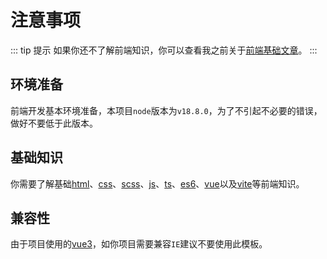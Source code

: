 # 注意事项

::: tip 提示
如果你还不了解前端知识，你可以查看我之前关于[前端基础文章](https://mankeung.github.io/docs/mk-data/dev/tools.html)。
:::

## 环境准备

前端开发基本环境准备，本项目`node`版本为`v18.8.0`，为了不引起不必要的错误，做好不要低于此版本。

## 基础知识

你需要了解基础[html](https://mankeung.github.io/docs/mk-data/html/base.html)、[css](https://mankeung.github.io/docs/mk-data/css/selector.html)、[scss](https://mankeung.github.io/docs/mk-data/scss/base.html)、[js](https://mankeung.github.io/docs/mk-data/js/base.html)、[ts](https://mankeung.github.io/docs/mk-data/ts/base.html)、[es6](https://es6.ruanyifeng.com/)、[vue](https://cn.vuejs.org/)以及[vite](https://cn.vitejs.dev/)等前端知识。

## 兼容性

由于项目使用的[vue3](https://cn.vuejs.org/guide/introduction.html)，如你项目需要兼容`IE`建议不要使用此模板。